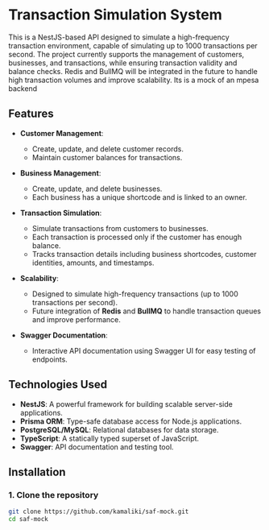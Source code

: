 # Transaction Simulation System

This is a NestJS-based API designed to simulate a high-frequency transaction environment, capable of simulating up to 1000 transactions per second. The project currently supports the management of customers, businesses, and transactions, while ensuring transaction validity and balance checks. Redis and BullMQ will be integrated in the future to handle high transaction volumes and improve scalability.
Its is a mock of an mpesa backend

## Features

- **Customer Management**: 
  - Create, update, and delete customer records.
  - Maintain customer balances for transactions.

- **Business Management**: 
  - Create, update, and delete businesses.
  - Each business has a unique shortcode and is linked to an owner.

- **Transaction Simulation**: 
  - Simulate transactions from customers to businesses.
  - Each transaction is processed only if the customer has enough balance.
  - Tracks transaction details including business shortcodes, customer identities, amounts, and timestamps.

- **Scalability**: 
  - Designed to simulate high-frequency transactions (up to 1000 transactions per second).
  - Future integration of **Redis** and **BullMQ** to handle transaction queues and improve performance.

- **Swagger Documentation**: 
  - Interactive API documentation using Swagger UI for easy testing of endpoints.

## Technologies Used

- **NestJS**: A powerful framework for building scalable server-side applications.
- **Prisma ORM**: Type-safe database access for Node.js applications.
- **PostgreSQL/MySQL**: Relational databases for data storage.
- **TypeScript**: A statically typed superset of JavaScript.
- **Swagger**: API documentation and testing tool.

## Installation

### 1. Clone the repository
```bash
git clone https://github.com/kamaliki/saf-mock.git
cd saf-mock
